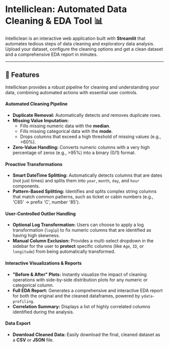 # Intelliclean: Automated Data Cleaning & EDA Tool 📊

Intelliclean is an interactive web application built with **Streamlit** that automates tedious steps of data cleaning and exploratory data analysis. Upload your dataset, configure the cleaning options and get a clean dataset and a comprehensive EDA report in minutes.



---

## 🚀 Features

Intelliclean provides a robust pipeline for cleaning and understanding your data, combining automated actions with essential user controls.

#### Automated Cleaning Pipeline
* **Duplicate Removal:** Automatically detects and removes duplicate rows.
* **Missing Value Imputation:**
    * Fills missing numeric data with the **median**.
    * Fills missing categorical data with the **mode**.
    * Drops columns that exceed a high threshold of missing values (e.g., >60%).
* **Zero-Value Handling:** Converts numeric columns with a very high percentage of zeros (e.g., >95%) into a binary (0/1) format.

#### Proactive Transformations
* **Smart DateTime Splitting:** Automatically detects columns that are dates (not just times) and splits them into `year`, `month`, `day`, and `hour` components.
* **Pattern-Based Splitting:** Identifies and splits complex string columns that match common patterns, such as ticket or cabin numbers (e.g., 'C85' -> prefix 'C', number '85').

#### User-Controlled Outlier Handling
* **Optional Log Transformation:** Users can choose to apply a log transformation (`log1p`) to fix numeric columns that are identified as having high skewness.
* **Manual Column Exclusion:** Provides a multi-select dropdown in the sidebar for the user to **protect** specific columns (like `Age`, `ID`, or `longitude`) from being automatically transformed.

#### Interactive Visualizations & Reports
* **"Before & After" Plots:** Instantly visualize the impact of cleaning operations with side-by-side distribution plots for any numeric or categorical column.
* **Full EDA Report:** Generates a comprehensive and interactive EDA report for both the original and the cleaned dataframes, powered by `ydata-profiling`.
* **Correlation Summary:** Displays a list of highly correlated columns identified during the analysis.

####  Data Export
* **Download Cleaned Data:** Easily download the final, cleaned dataset as a **CSV** or **JSON** file.



